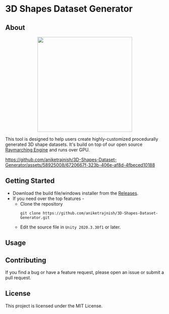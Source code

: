 # 3D Shapes Dataset Generator

## About

<div align = center>
<a href = "https://github.com/aniketrajnish/3D-Shapes-Dataset-Generator/releases/tag/1.0"><img width="300px" height="300px" src= "https://github.com/aniketrajnish/3D-Shapes-Dataset-Generator/assets/58925008/c000e388-c0fa-4ebf-801d-443312fed756"></a>
</div>

This tool is designed to help users create highly-customized procedurally generated 3D shape datasets. It's build on top of our open source [Raymarching Engine](https://github.com/aniketrajnish/CS499-SDFNet/tree/main/Renderer) and runs over GPU.

https://github.com/aniketrajnish/3D-Shapes-Dataset-Generator/assets/58925008/6720667f-323b-406e-af8d-4fbeced10188

## Getting Started

* Download the build file/windows installer from the [Releases](https://github.com/aniketrajnish/3D-Shapes-Dataset-Generator/releases/tag/1.0).
* If you need over the top features -
    *  Clone the repository
       ```
       git clone https://github.com/aniketrajnish/3D-Shapes-Dataset-Generator.git
       ```
    *  Edit the source file in `Unity 2020.3.30f1` or later.

## Usage

## Contributing

If you find a bug or have a feature request, please open an issue or submit a pull request.

## License

This project is licensed under the MIT License.
